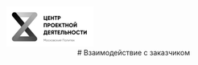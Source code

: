 <img src="images/Центр ПД.jpg" alt="Центр проектной деятельности">   
<center># Взаимодействие с заказчиком</center>
